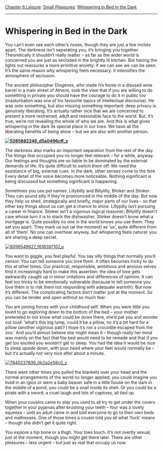 [Chapter 6.Leisure](https://www.theschooloflife.com/thebookoflife/category/leisure/): [Small Pleasures](https://www.theschooloflife.com/thebookoflife/category/leisure/small-pleasures/): [Whispering in Bed in the Dark](https://www.theschooloflife.com/thebookoflife/whispering-in-bed-in-the-dark/)

* * *

# Whispering in Bed in the Dark

You can’t even see each other’s noses, though they are just a few inches apart. The darkness isn’t separating you, it’s bringing you together. Theoretically it shouldn’t really matter – as far as the wider world is concerned you are just as secluded in the brightly lit kitchen. But having the lights out reassures a more primitive anxiety: if we can see we can be seen. It’s the same reason why whispering feels necessary: it intensifies the atmosphere of seclusion.

The ancient philosopher Diogenes, who made his home in a disused wine barrel in a main street of Athens, took the view that if you are willing to do something in private you should have the courage to do it in public too (masturbation was one of his favourite topics of intellectual discourse). He was onto something, but also missing something important: deep privacy is genuinely liberating. It’s actually rather nice that we are concerned to present a more restrained, adult and reasonable face to the world. But, it’s true, we’re not revealing the whole of who we are. And this is what gives whispering in the dark its special place in our lives. We have all the liberating benefits of being alone – but we are also with another person.

**[![5285882246_d5a0496cff_z](https://www.theschooloflife.com/thebookoflife/wp-content/uploads/2016/05/5285882246_d5a0496cff_z.jpg)](http://www.thebookoflife.org/wp-content/uploads/2016/05/5285882246_d5a0496cff_z.jpg)**

The darkness also marks an important separation from the rest of the day. The things that occupied you no longer feel relevant – for a while, anyway. Our feelings and thoughts are so liable to be dominated by the external demands of life. It’s quite difficult to switch them off. We need the assistance of big, external cues. In the dark, other senses come to the fore. Every detail of the voice becomes more noticeable. Nothing significant is being discussed but something significant is happening. &nbsp;

Sometimes you use pet names: Lillybilly and Billylilly, Blinker and Stinker. They can sound silly if they’re pronounced in the middle of the day. But now they help us shed, strategically and briefly, major parts of our lives – so that other key things about us can get a chance to shine. Lillypilly isn’t pursuing a career in finance. Stinker isn’t a vigorous logical reasoner; Billylilly doesn’t care whose turn it is to stack the dishwasher, Stinker doesn’t know what a mortgage is. Quite possibly no one in the world knows you use them. They set you apart. They mark us out (at the moment) as ‘us’, quite different from all of ‘them’. No one can overhear anyway, but whispering feels natural: you are sharing a deep secret.

[![8096549627_f618397107_o](https://www.theschooloflife.com/thebookoflife/wp-content/uploads/2016/05/8096549627_f618397107_o.jpg)](http://www.thebookoflife.org/wp-content/uploads/2016/05/8096549627_f618397107_o.jpg)

You want to giggle, you feel playful. You say silly things that normally you’d censor. You can tell someone you love them. It often becomes tricky to do this at other times. Our practical, responsible, ambitious and anxious selves find it increasingly hard to make this assertion: the idea of love gets awkwardly caught up in minor irritations and differences of opinion. It can feel too tricky to be emotionally vulnerable (because to tell someone you love them is to risk them not responding with adequate warmth). But now it’s different. The complicating factors don’t matter just at the moment. So you can be tender and open without so much fear.

You are joining forces with your childhood self. When you were little you loved to go exploring down to the bottom of the bed – your mother pretended to not know what could be down there, she’d pat you and wonder out loud: ‘what’s this big lump, could it be a pillow, no it’s a bit hard for a pillow (another vigorous pat)? I hope it’s not a crocodile escaped from the zoo.’ And you’d almost believe she might mean it – though really her mind was mainly on the fact that the bed would need to be remade and that if you get too excited you wouldn’t get to sleep. You had the idea it would be nice to sleep upside down, with your head where your feet would normally be – but it’s actually not very nice after about a minute.

[![7840237636_0b2a2e58c0_z](https://www.theschooloflife.com/thebookoflife/wp-content/uploads/2014/09/7840237636_0b2a2e58c0_z.jpg)](http://www.thebookoflife.org/wp-content/uploads/2014/09/7840237636_0b2a2e58c0_z.jpg)

There were other times you pulled the blankets over your head and the normal arrangements of the world no longer applied: you could imagine you lived in an igloo or were a baby beaver safe in a little house on the dam in the middle of a pond; you could be a snail inside its shell. Or you could be a pirate with a sword, a cruel laugh and lots of captives, all tied up.

When your cousins came to stay you used to all try to get under the covers together in your pyjamas after brushing your teeth – four was a lovely squeeze – until an adult came in and told everyone to go to their own beds and mattresses. One of those times a cousin told you all what ‘fuck’ means – though she didn’t get it quite right.

You explore a hip bone or a thigh. Your toes touch. It’s not overtly sexual, just at the moment, though you might get there later. There are other pleasures – less urgent – but just as real that occupy us now.
